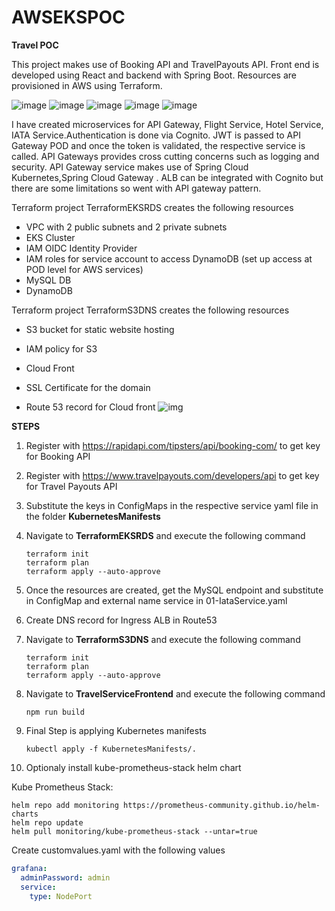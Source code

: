# AWSEKSPOC

**Travel POC**

This project makes use of Booking API and TravelPayouts API. Front end is developed using React and backend with Spring Boot. Resources are provisioned in AWS using Terraform.


![image](https://user-images.githubusercontent.com/23714753/149655570-a8f837be-0160-4f73-aba5-93c6052ee03e.png)
![image](https://user-images.githubusercontent.com/23714753/149655620-23db61a8-5a30-45ba-87c2-5c94c151a97f.png)
![image](https://user-images.githubusercontent.com/23714753/149655640-00a99ba1-dc84-4210-8e7b-21f555694256.png)
![image](https://user-images.githubusercontent.com/23714753/149655688-5bd5a7bf-9917-4352-ac5f-8b4bf8c01b95.png)
![image](https://user-images.githubusercontent.com/23714753/149656928-c511dc46-539f-4abe-9507-beac9d275ad8.png)



I have created microservices for API Gateway, Flight Service, Hotel Service, IATA Service.Authentication is done via Cognito. JWT is passed to API Gateway POD and once the token is validated, the respective service is called. API Gateways provides cross cutting concerns such as logging and security.  API Gateway service makes use of Spring Cloud Kubernetes,Spring Cloud Gateway . ALB can be integrated with Cognito but there are some limitations so went with API gateway pattern.

Terraform project TerraformEKSRDS creates the following resources

- VPC with 2 public subnets and 2 private subnets
- EKS Cluster
- IAM OIDC Identity Provider
- IAM roles for service account to access DynamoDB (set up access at POD level for AWS services)
- MySQL DB
- DynamoDB

Terraform project TerraformS3DNS creates the following resources

- S3 bucket for static website hosting
- IAM policy for S3

-  Cloud Front
-  SSL Certificate for the domain
-  Route 53 record for Cloud front
![img](https://documents.lucid.app/documents/b0103c7d-0e48-47b5-aca6-7df6e9d8e788/pages/0_0?a=967&x=51&y=-112&w=2397&h=2010&store=1&accept=image%2F*&auth=LCA%2083bdb1e46047c494f609799dd6745be1bc5e5ddf-ts%3D1642308984)

**STEPS**

1. Register with https://rapidapi.com/tipsters/api/booking-com/ to get key for Booking API

2. Register with https://www.travelpayouts.com/developers/api to get key for Travel Payouts API

3. Substitute the keys in ConfigMaps in the respective service yaml file in the folder **KubernetesManifests**

4. Navigate to **TerraformEKSRDS** and execute the following command

   ```
   terraform init
   terraform plan
   terraform apply --auto-approve
   ```

5. Once the resources are created, get the MySQL endpoint and substitute in ConfigMap and external name service in 01-IataService.yaml 

6. Create DNS record for Ingress ALB in Route53

7. Navigate to **TerraformS3DNS** and execute the following command

   ```
   terraform init
   terraform plan
   terraform apply --auto-approve
   ```

   

 8. Navigate to **TravelServiceFrontend** and execute the following command

    ```
    npm run build
    ```

9. Final Step is applying Kubernetes manifests

   ```
   kubectl apply -f KubernetesManifests/.
   ```

10. Optionaly install kube-prometheus-stack helm chart

 Kube Prometheus Stack:

   ```
   helm repo add monitoring https://prometheus-community.github.io/helm-charts
   helm repo update
   helm pull monitoring/kube-prometheus-stack --untar=true
   
   ```

   Create customvalues.yaml with the following values

```yaml
grafana: 
  adminPassword: admin
  service:
    type: NodePort
```


   

